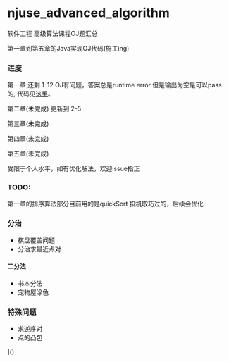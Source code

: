 # njuse_advanced_algorithm

软件工程 高级算法课程OJ题汇总

第一章到第五章的Java实现OJ代码(施工ing)

### 进度

第一章
还剩
1-12 OJ有问题，答案总是runtime error
但是输出为空是可以pass的, 代码见[这里](src/main/java/com/lcy/chapter1/t12/Main2.java)。

第二章(未完成)
更新到 2-5

第三章(未完成)

第四章(未完成)

第五章(未完成)

受限于个人水平，如有优化解法，欢迎issue指正

### TODO:

第一章的排序算法部分目前用的是quickSort 投机取巧过的，后续会优化

### 分治

- 棋盘覆盖问题
- 分治求最近点对

#### 二分法

- 书本分法
- 宠物屋涂色

### 特殊问题

- 求逆序对
- 点的凸包

]()